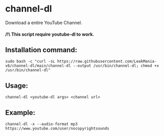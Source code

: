 # channel-dl
Download a entire YouTube Channel.
#### /!\ This script require youtube-dl to work.

## Installation command:
```
sudo bash -c "curl -sL https://raw.githubusercontent.com/LeakMania-v6/channel-dl/main/channel-dl --output /usr/bin/channel-dl; chmod +x /usr/bin/channel-dl"
```
## Usage:
```
channel-dl <youtube-dl args> <channel url>
```
## Example:
```
channel-dl -x --audio-format mp3 https://www.youtube.com/user/nocopyrightsounds
```
